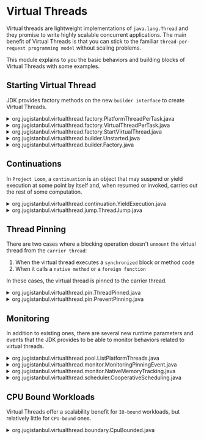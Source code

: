 # Virtual Threads

Virtual threads are lightweight implementations of `java.lang.Thread` and they promise to write highly scalable concurrent applications. The main benefit of Virtual Threads is that you can stick to the familiar `thread-per-request programming model` without scaling problems.

This module explains to you the basic behaviors and building blocks of Virtual Threads with some examples. 

## Starting Virtual Thread

JDK provides factory methods on the new `builder interface` to create Virtual Threads.

<details>
<summary>org.jugistanbul.virtualthread.factory.PlatformThreadPerTask.java</summary>

[This example](https://github.com/hakdogan/loom-examples/blob/main/virtual-threads/src/main/java/org/jugistanbul/virtualthread/factory/PlatformThreadPerTask.java) shows the natural boundaries of creating platform threads. The boundaries are related whit system resources and remember that, it can be different based on your system resource.

```java
try(var executor = Executors.newCachedThreadPool()){
            IntStream.range(0, 5000)
                    .forEach(i -> {
                        executor.submit(() -> {
                            Thread.sleep(Duration.ofSeconds(1));
                            return i;
                        });
                    });
        }
```
</details>

<details>
<summary>org.jugistanbul.virtualthread.factory.VirtualThreadPerTask.java</summary>

[This example](https://github.com/hakdogan/loom-examples/blob/main/virtual-threads/src/main/java/org/jugistanbul/virtualthread/factory/VirtualThreadPerTask.java) shows how to use the new `newVirtualThreadPerTaskExecutor` to start a Virtual Thread for each task.

```java
try(var executor = Executors.newVirtualThreadPerTaskExecutor()){
        IntStream.range(0, 100_000).forEach(i -> {
                executor.submit(() -> {
                Thread.sleep(Duration.ofSeconds(1));
                return i;
            });
        });
}
```
</details>

<details>
<summary>org.jugistanbul.virtualthread.factory.StartVirtualThread.java</summary>

[This example](https://github.com/hakdogan/loom-examples/blob/main/virtual-threads/src/main/java/org/jugistanbul/virtualthread/factory/StartVirtualThread.java) shows how to use the new `startVirtualThread` factory method to start a Virtual Thread.

```java
Thread.startVirtualThread(() -> System.out.printf("Hello from Virtual Thread"));
```
</details>

<details>
<summary>org.jugistanbul.virtualthread.builder.Unstarted.java</summary>

[This example](https://github.com/hakdogan/loom-examples/blob/main/virtual-threads/src/main/java/org/jugistanbul/virtualthread/builder/Unstarted.java) shows how to create a Virtual Thread that will not be started until the `start()` method is invoked with the new `Builder API`.

```java
Thread.ofVirtual().unstarted(() -> System.out.printf("Hello from postponed Virtual Thread"));
```
</details>

<details>
<summary>org.jugistanbul.virtualthread.builder.Factory.java</summary>

[This example](https://github.com/hakdogan/loom-examples/blob/main/virtual-threads/src/main/java/org/jugistanbul/virtualthread/builder/Factory.java)  shows how to use `ThreadFactory` to create Virtual Threads.

```java
    var virtualThreadFactory = Thread.ofVirtual().factory();
    runWithExecutor(platformThreadFactory);

    var virtualThread = virtualThreadFactory.newThread(Factory::sayHello);
    virtualThread.start();
    
    ...

    private static void runWithExecutor(final ThreadFactory threadFactory){

        try (var executor = Executors.newThreadPerTaskExecutor(threadFactory)) {
            IntStream.rangeClosed(0, 4).forEach(i ->
                executor.submit(() -> {
                    Thread.sleep(Duration.ofSeconds(1));
                    System.out.println("Is virtual: " + Thread.currentThread().isVirtual());
                    return i;
                }));
            }
        }
```
</details>

## Continuations

In `Project Loom`, a `continuation` is an object that may suspend or yield execution at some point by itself and, when resumed or invoked, carries out the rest of some computation.

<details>
<summary>org.jugistanbul.virtualthread.continuation.YieldExecution.java</summary>

[This example](https://github.com/hakdogan/loom-examples/blob/main/virtual-threads/src/main/java/org/jugistanbul/virtualthread/continuation/YieldExecution.java) shows the yield execution behavior of the `Continuation` object.

```java
        ContinuationScope scope = new ContinuationScope(SCOPE_NAME);

        Continuation continuation = new Continuation(scope, () -> {
            System.out.println("Continuation is running");
            Continuation.yield(scope);
            System.out.println("Continuation is still running");
        });

        continuation.run();
```
</details>

<details>
<summary>org.jugistanbul.virtualthread.jump.ThreadJump.java</summary>

[This example](https://github.com/hakdogan/loom-examples/blob/main/virtual-threads/src/main/java/org/jugistanbul/virtualthread/jump/ThreadJump.java) shows the `thread jump` behavior that may be observed when a Virtual Thread `mounts` on a Platform Thread again after `unmounted`.

```java
    var threadList = IntStream.range(0, 10)
        .mapToObj(i -> Thread.ofVirtual().unstarted(() -> {

            if(i == 0) {
                System.out.println(Thread.currentThread());
            }
    
            ThreadUtil.sleepOfMillis(25);
    
            if(i == 0) {
                System.out.println(Thread.currentThread());
            }

    })).toList();

    threadList.forEach(Thread::start);
    ThreadUtil.joinAll(threadList);
```
</details>

## Thread Pinning

There are two cases where a blocking operation doesn't `unmount` the virtual thread from the `carrier thread`: 

1) When the virtual thread executes a `synchronized` block or method code
2) When it calls a `native method` or a `foreign function`

In these cases, the virtual thread is pinned to the carrier thread.

<details>
<summary>org.jugistanbul.virtualthread.pin.ThreadPinned.java</summary>

[This example](https://github.com/hakdogan/loom-examples/blob/main/virtual-threads/src/main/java/org/jugistanbul/virtualthread/pin/ThreadPinned.java) shows the `pinning event` that occurs when the virtual thread executes a `synchronized block` or method code.

```java
        var threadList = IntStream.range(0, 10)
                .mapToObj(i -> Thread.ofVirtual().unstarted(() -> {

                    if (i == 0) {
                        System.out.println(Thread.currentThread());
                    }

                    synchronized (lock) {
                        ThreadUtil.sleepOfMillis(25);
                    }

                    if (i == 0) {
                        System.out.println(Thread.currentThread());
                    }

                })).toList();
```
</details>

<details>
<summary>org.jugistanbul.virtualthread.pin.PreventPinning.java</summary>

[This example](https://github.com/hakdogan/loom-examples/blob/main/virtual-threads/src/main/java/org/jugistanbul/virtualthread/pin/PreventPinning.java) shows how to prevent `pinning event`.

```java
    var threadList = IntStream.range(0, 10)
        .mapToObj(i -> Thread.ofVirtual().unstarted(() -> {

        if (i == 0) {
            System.out.println(Thread.currentThread());
        }

        lock.lock();
        try {
            ThreadUtil.sleepOfMillis(25);
        } finally {
            lock.unlock();
        }

        if (i == 0) {
            System.out.println(Thread.currentThread());
        }
    })).toList();
```
</details>

## Monitoring

In addition to existing ones, there are several new runtime parameters and events that the JDK provides to be able to monitor behaviors related to virtual threads.

<details>
<summary>org.jugistanbul.virtualthread.pool.ListPlatformThreads.java</summary>

[This example](https://github.com/hakdogan/loom-examples/blob/main/virtual-threads/src/main/java/org/jugistanbul/virtualthread/pool/ListPlatformThreads.java) shows a way to observe how many `platform threads` are used to run N number of virtual threads.


```java
    var threadList = IntStream
        .range(0, 100_000)
        .mapToObj(i -> Thread.ofVirtual().unstarted(() -> {

            var poolName = getPoolName();
            poolNames.add(poolName);
    
            var workerName = getWorkerName();
            pThreadNames.add(workerName);

        })).toList();

        var start = Instant.now();
        threadList.forEach(Thread::start);
        ThreadUtil.joinAll(threadList);

        System.out.println("Execution time:  " + ThreadUtil.benchmark(start) + " ms");
        System.out.println("Core             " + Runtime.getRuntime().availableProcessors());
        System.out.println("Pools            " + poolNames.size());
        System.out.println("Platform threads " + pThreadNames.size());
```
</details>

<details>
<summary>org.jugistanbul.virtualthread.monitor.MonitoringPinningEvent.java</summary>

[This example](https://github.com/hakdogan/loom-examples/blob/main/virtual-threads/src/main/java/org/jugistanbul/virtualthread/monitor/MonitoringPinningEvent.java)  shows how to monitor the `pinning event` using `jdk.tracePinnedThreads` flag.

```shell
java -cp ../util/target/classes/ \
-Djdk.tracePinnedThreads=short \
src/main/java/org/jugistanbul/virtualthread/monitor/MonitoringPinningEvent.java
```
</details>

<details>
<summary>org.jugistanbul.virtualthread.monitor.NativeMemoryTracking.java</summary>

[This example](https://github.com/hakdogan/loom-examples/blob/main/virtual-threads/src/main/java/org/jugistanbul/virtualthread/monitor/NativeMemoryTracking.java) shows how the amount of memory allocated to threads(Platform and Virtual) can be observed using NMT.

```java
    ProcessHandle processHandle = ProcessHandle.current();
    var pid = processHandle.pid();

    var threadCount = defineThreadCount(args);
    var threadType  = defineThreadType(args);
    var printTime   = threadCount - 1;

    System.out.println("Thread count set to " + threadCount);

    try(var executor = defineExecutorService(threadType)){

        IntStream.range(0, threadCount).forEach(i -> {

            if(i == printTime){
                memoryTracking(pid, threadType);
            }

            executor.execute(() -> ThreadUtil.sleepOfSeconds(5));
        });
    }
```
</details>

<details>
<summary>org.jugistanbul.virtualthread.scheduler.CooperativeScheduling.java</summary>

[This example](https://github.com/hakdogan/loom-examples/blob/main/virtual-threads/src/main/java/org/jugistanbul/virtualthread/scheduler/CooperativeScheduling.java) shows the way to observe scheduler behavior with runtime parameters such as 

- jdk.virtualThreadScheduler.parallelism
- jdk.virtualThreadScheduler.maxPoolSize
- jdk.virtualThreadScheduler.minRunnable

```shell
java -cp ../util/target/classes/ \
-Djdk.virtualThreadScheduler.parallelism=1 \
-Djdk.virtualThreadScheduler.maxPoolSize=1 \
-Djdk.virtualThreadScheduler.minRunnable=1 \
src/main/java/org/jugistanbul/virtualthread/scheduler/CooperativeScheduling.java
```
</details>

## CPU Bound Workloads

Virtual Threads offer a scalability benefit for `IO-bound` workloads, but relatively little for `CPU-bound` ones.

<details>
<summary>org.jugistanbul.virtualthread.boundary.CpuBounded.java</summary>

[This example](https://github.com/hakdogan/loom-examples/blob/main/virtual-threads/src/main/java/org/jugistanbul/virtualthread/boundary/CpuBounded.java) shows a way to observe the difference in scheduler behavior when virtual and platform threads are used in `CPU-bound` workloads.


```java
    IntStream
        .rangeClosed(1, 64)
        .forEach(index -> {

            Instant start = Instant.now();
            executor.submit(() -> {
                IntStream
                    .range(0, 50_000_000)
                    .mapToObj(BigInteger::valueOf)
                    .reduce(BigInteger.ZERO, BigInteger::add);

                System.out.println(createTwoDigitId(index) + ";" + ThreadUtil.benchmark(start));
            });
        });

        ThreadUtil.shutdownAndAwaitTermination(executor, TimeUnit.HOURS);
```

![](images/newCachedThreadPool.png)
![](images/newVirtualThreadPerTaskExecutor.png)
</details>